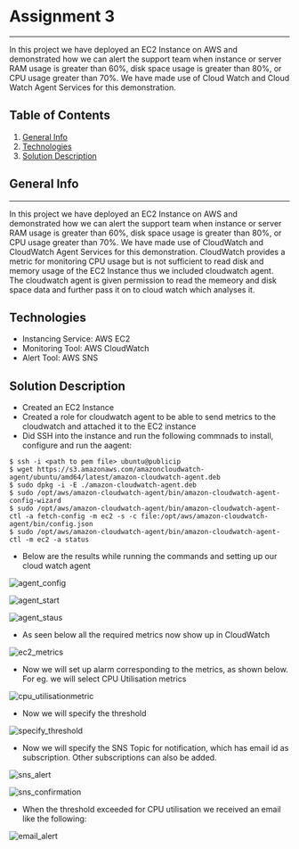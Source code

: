 # Assignment 3
***
In this project we have deployed an EC2 Instance on AWS and demonstrated how we can alert the support team when instance or server RAM usage is greater than 60%, disk space usage is greater than 80%, or CPU usage greater than 70%.
We have made use of Cloud Watch and Cloud Watch Agent Services for this demonstration.

## Table of Contents
1. [General Info](#general-info)
2. [Technologies](#technologies)
3. [Solution Description](#solution-description)


## General Info
***
In this project we have deployed an EC2 Instance on AWS and demonstrated how we can alert the support team when instance or server RAM usage is greater than 60%, disk space usage is greater than 80%, or CPU usage greater than 70%.
We have made use of CloudWatch and CloudWatch Agent Services for this demonstration.
CloudWatch provides a metric for monitoring CPU usage but is not sufficient to read disk and memory usage of the EC2 Instance thus we included cloudwatch agent. The cloudwatch agent is given permission to read the memeory and disk space data and further pass it on to cloud watch which analyses it.

## Technologies
- Instancing Service: AWS EC2
- Monitoring Tool: AWS CloudWatch
- Alert Tool: AWS SNS

## Solution Description
- Created an EC2 Instance
- Created a role for cloudwatch agent to be able to send metrics to the cloudwatch and attached it to the EC2 instance
- Did SSH into the instance and run the following commnads to install, configure and run the aagent:
```
$ ssh -i <path to pem file> ubuntu@publicip
$ wget https://s3.amazonaws.com/amazoncloudwatch-agent/ubuntu/amd64/latest/amazon-cloudwatch-agent.deb
$ sudo dpkg -i -E ./amazon-cloudwatch-agent.deb
$ sudo /opt/aws/amazon-cloudwatch-agent/bin/amazon-cloudwatch-agent-config-wizard
$ sudo /opt/aws/amazon-cloudwatch-agent/bin/amazon-cloudwatch-agent-ctl -a fetch-config -m ec2 -s -c file:/opt/aws/amazon-cloudwatch-agent/bin/config.json
$ sudo /opt/aws/amazon-cloudwatch-agent/bin/amazon-cloudwatch-agent-ctl -m ec2 -a status
```
- Below are the results while running the commands and setting up our cloud watch agent

![agent_config](https://github.com/asthahariyani/axelerant/blob/main/Images/agent_config.PNG)

![agent_start](https://github.com/asthahariyani/axelerant/blob/main/Images/agent_start.PNG)

![agent_staus](https://github.com/asthahariyani/axelerant/blob/main/Images/agent_status.PNG)

- As seen below all the required metrics now show up in CloudWatch

![ec2_metrics](https://github.com/asthahariyani/axelerant/blob/main/Images/ec2_metrics.PNG)

- Now we will set up alarm corresponding to the metrics, as shown below.
For eg. we will select CPU Utilisation metrics

![cpu_utilisationmetric](https://github.com/asthahariyani/axelerant/blob/main/Images/metric.PNG)

- Now we will specify the threshold 

![specify_threshold](https://github.com/asthahariyani/axelerant/blob/main/Images/metric_condition.PNG)

- Now we will specify the SNS Topic for notification, which has email id as subscription. Other subscriptions can also be added.

![sns_alert](https://github.com/asthahariyani/axelerant/blob/main/Images/ec2_resource_Alert.PNG)

![sns_confirmation](https://github.com/asthahariyani/axelerant/blob/main/Images/sns.PNG)

- When the threshold exceeded for CPU utilisation we received an email like the following:

![email_alert](https://github.com/asthahariyani/axelerant/blob/main/Images/alert_mail.PNG)